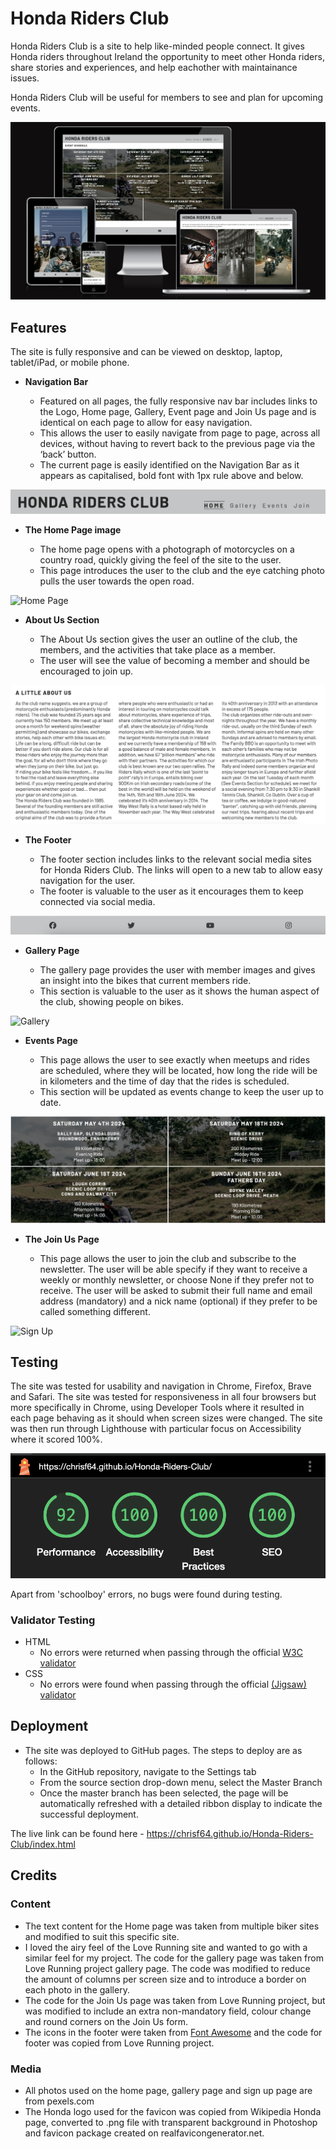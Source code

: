 # Honda Riders Club

Honda Riders Club is a site to help like-minded people connect. It gives Honda riders throughout Ireland the opportunity to meet other Honda riders, share stories and experiences, and help eachother with maintainance issues.

Honda Riders Club will be useful for members to see and plan for upcoming events.

![Responsice Mockup](media/responsive.png)


## Features

The site is fully responsive and can be viewed on desktop, laptop, tablet/iPad, or mobile phone.

- __Navigation Bar__

  - Featured on all pages, the fully responsive nav bar includes links to the Logo, Home page, Gallery, Event page and Join Us page and is identical on each page to allow for easy navigation.
  - This allows the user to easily navigate from page to page, across all devices, without having to revert back to the previous page via the ‘back’ button. 
  - The current page is easily identified on the Navigation Bar as it appears as capitalised, bold font with 1px rule above and below.

![Nav Bar](media/nav_bar.png)

- __The Home Page image__

  - The home page opens with a photograph of motorcycles on a country road, quickly giving the feel of the site to the user. 
  - This page introduces the user to the club and the eye catching photo pulls the user towards the open road.

![Home Page](media/landing_page.png)

- __About Us Section__

  - The About Us section gives the user an outline of the club, the members, and the activities that take place as a member. 
  - The user will see the value of becoming a member and should be encouraged to join up. 

![About the Club](media/about_us.png)

- __The Footer__ 

  - The footer section includes links to the relevant social media sites for Honda Riders Club. The links will open to a new tab to allow easy navigation for the user. 
  - The footer is valuable to the user as it encourages them to keep connected via social media.

![Footer](media/footer.png)

- __Gallery Page__

  - The gallery page provides the user with member images and gives an insight into the bikes that current members ride. 
  - This section is valuable to the user as it shows the human aspect of the club, showing people on bikes. 

![Gallery](media/gallery_page.png)

- __Events Page__

  - This page allows the user to see exactly when meetups and rides are scheduled, where they will be located, how long the ride will be in kilometers and the time of day that the rides is scheduled. 
  - This section will be updated as events change to keep the user up to date. 

![Meetup Times](media/events_page.png)

- __The Join Us Page__

  - This page allows the user to join the club and subscribe to the newsletter. The user will be able specify if they want to receive a weekly or monthly newsletter, or choose None if they prefer not to receive. The user will be asked to submit their full name and email address (mandatory) and a nick name (optional) if they prefer to be called something different. 

![Sign Up](media/join_us.png)


## Testing 

The site was tested for usability and navigation in Chrome, Firefox, Brave and Safari. The site was tested for responsiveness in all four browsers but more specifically in Chrome, using Developer Tools where it resulted in each page behaving as it should when screen sizes were changed.
The site was then run through Lighthouse with particular focus on Accessibility where it scored 100%.

![Lighthouse result](media/lighthouse.png)

Apart from 'schoolboy' errors, no bugs were found during testing.

### Validator Testing 

- HTML
  - No errors were returned when passing through the official [W3C validator](https://validator.w3.org/nu/?doc=https%3A%2F%2Fcode-institute-org.github.io%2Flove-running-2.0%2Findex.html)
- CSS
  - No errors were found when passing through the official [(Jigsaw) validator](https://jigsaw.w3.org/css-validator/validator?uri=https%3A%2F%2Fvalidator.w3.org%2Fnu%2F%3Fdoc%3Dhttps%253A%252F%252Fcode-institute-org.github.io%252Flove-running-2.0%252Findex.html&profile=css3svg&usermedium=all&warning=1&vextwarning=&lang=en#css)


## Deployment

- The site was deployed to GitHub pages. The steps to deploy are as follows: 
  - In the GitHub repository, navigate to the Settings tab 
  - From the source section drop-down menu, select the Master Branch
  - Once the master branch has been selected, the page will be automatically refreshed with a detailed ribbon display to indicate the successful deployment. 

The live link can be found here - https://chrisf64.github.io/Honda-Riders-Club/index.html 


## Credits 

### Content 

- The text content for the Home page was taken from multiple biker sites and modified to suit this specific site.
- I loved the airy feel of the Love Running site and wanted to go with a similar feel for my project. The code for the gallery page was taken from Love Running project gallery page. The code was modified to reduce the amount of columns per screen size and to introduce a border on each photo in the gallery.
- The code for the Join Us page was taken from Love Running project, but was modified to include an extra non-mandatory field, colour change and round corners on the Join Us form.
- The icons in the footer were taken from [Font Awesome](https://fontawesome.com/) and the code for footer was copied from Love Running project.

### Media

- All photos used on the home page, gallery page and sign up page are from pexels.com
- The Honda logo used for the favicon was copied from Wikipedia Honda page, converted to .png file with transparent background in Photoshop and favicon package created on realfavicongenerator.net.

